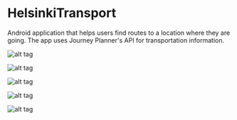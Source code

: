HelsinkiTransport
=================

Android application that helps users find routes to a location where they are going. The app uses Journey Planner's API for transportation information.

![alt tag](https://dl.dropboxusercontent.com/u/5141909/HelsinkiTransport/1.png)

![alt tag](https://dl.dropboxusercontent.com/u/5141909/HelsinkiTransport/2.png)

![alt tag](https://dl.dropboxusercontent.com/u/5141909/HelsinkiTransport/3.png)

![alt tag](https://dl.dropboxusercontent.com/u/5141909/HelsinkiTransport/4.png)

![alt tag](https://dl.dropboxusercontent.com/u/5141909/HelsinkiTransport/5.png)

